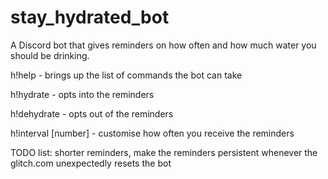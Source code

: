 # stay_hydrated_bot

A Discord bot that gives reminders on how often and how much water you should be drinking.

h!help - brings up the list of commands the bot can take

h!hydrate - opts into the reminders

h!dehydrate - opts out of the reminders

h!interval [number] - customise how often you receive the reminders

TODO list: shorter reminders, make the reminders persistent whenever the glitch.com unexpectedly resets the bot
